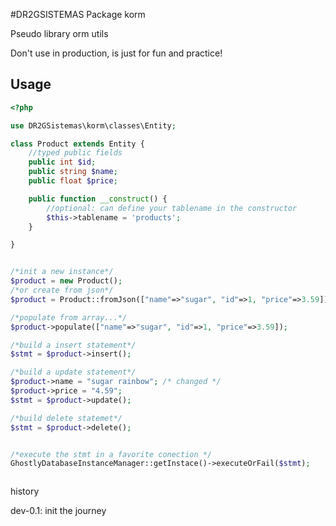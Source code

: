 #DR2GSISTEMAS Package korm

Pseudo library orm utils

Don't use in production, is just for fun and practice!

## Usage

````PHP
<?php

use DR2GSistemas\korm\classes\Entity;

class Product extends Entity {
    //typed public fields
    public int $id;
    public string $name;
    public float $price;

    public function __construct() {
        //optional: can define your tablename in the constructor
        $this->tablename = 'products';
    }

}


/*init a new instance*/
$product = new Product();
/*or create from json*/
$product = Product::fromJson(["name"=>"sugar", "id"=>1, "price"=>3.59]);

/*populate from array...*/
$product->populate(["name"=>"sugar", "id"=>1, "price"=>3.59]);

/*build a insert statement*/
$stmt = $product->insert();

/*build a update statement*/
$product->name = "sugar rainbow"; /* changed */
$product->price = "4.59";
$stmt = $product->update();

/*build delete statemet*/
$stmt = $product->delete();


/*execute the stmt in a favorite conection */
GhostlyDatabaseInstanceManager::getInstace()->executeOrFail($stmt);



````

history

dev-0.1: init the journey

